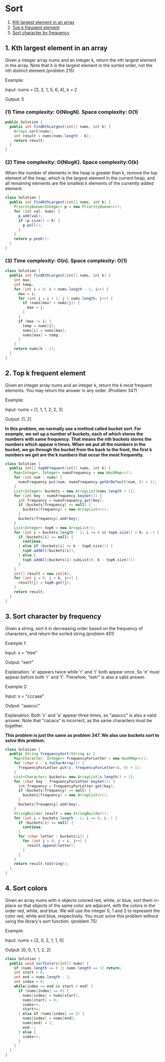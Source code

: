 # Sort

1. [Kth largest element in an array](https://github.com/YingkaiHao/LeetCode/blob/main/Algorithm/sort.md#1-kth-largest-element-in-an-array)
2. [Top k freuqent element](https://github.com/YingkaiHao/LeetCode/blob/main/Algorithm/sort.md#2-top-k-frequent-element)
3. [Sort character by frequency](https://github.com/YingkaiHao/LeetCode/blob/main/Algorithm/sort.md#3-sort-character-by-frequency)

## 1. Kth largest element in an array

Given a integer array nums and an integer k, return the nth largest element in the array. Note that it is the largest element in the sorted order, not the nth distinct element.(problem 215)

Example:

Input: nums = [3, 2, 1, 5, 6, 4], k = 2

Output: 5

### (1) Time complexity: O(NlogN). Space complexity: O(1)

```java
public Solution {
  public int findKthLargest(int[] nums, int k) {
    Arrays.sort(nums);
    int result = nums[nums.length - k];
    return result;
  }
}
```

### (2) Time complexity: O(NlogK). Space complexity:O(k)

When the number of elements in the heap is greater than k, remove the top element of the heap, which is the largest element in the current heap, and all remaining elements are the smallest k elements of the currently added element.

```java
class Solution {
  public int findKthLargest(int[] nums, int k) {
    PriorityQueue<Integer> p = new PriorityQueue<>();
    for (int val: nums) {
      p.add(val);
      if (p.size() > k) {
        p.poll();
      }
    }
    return p.peek();
  }
}
```

### (3) Time complexity: O(n). Space complexity: O(1)

```java
class Solution {
  public int findKthLargest(int[] nums, int k) {
    int max;
    int temp;
    for (int i = 0; i < nums.length - 1; i++) {
      max = i;
      for (int j = i + 1; j < nums.length; j++) {
        if (nums[max] < nums[j]) {
          max = j;
        }
      }
      if (max != i) {
        temp = nums[i];
        nums[i] = nums[max];
        nums[max] = temp;
      }
    }
    return nums[k - 1];
  }
}
```

## 2. Top k frequent element

Given an integer array nums and an integer k, return the k most frequent elements. You may return the answer in any order. (Problem 347)

Example:

Input: nums = [1, 1, 1, 2, 2, 3]

Output: [1, 2]

**In this problem, we normally use a method called bucket sort. For example, we set up a number of buckets, each of which stores the numbers with same frequency. That means the nth buckets stores the numbers which appear n times. When we put all the numbers in the bucket, we go through the bucket from the back to the front, the first k numbers we get are the k numbers that occur the most frequently.**

```java
class Solution {
  public int[] topKFrequent(int[] nums, int k) {
    Map<Integer, Integer> numsFrequency = new HashMap<>();
    for (int num : nums) {
      numsFrequency.put(num, numsFrequency.getOrDefault(num, 0) + 1);
    }
    List<Integer> buckets = new ArrayList[nums.length + 1];
    for (int key : numsFrequency.keySet()) {
      int frequency = numsFrequency.get[key];
      if (buckets[frequency] == null) {
        buckets[frequency] = new ArrayList<>();
      }
      buckets[frequency].add(key);
    }
    List<Integer> topK = new ArrayList();
    for (int i = buckets.length - 1; i >= 0 && topk.size() < k; i--) {
      if (buckets[i] == null) {
        continue;
      } else if (buckets[i] <= k - topK.size()) {
        topK.addAll(buckets[i]);
      } else {
        topK.addAll(buckets[i].subList(0, k - topK.size()))
      }
    }
    int[] result = new int[k];
    for (int j = 0; j < k, j++) {
      result[j] = topK.get(j);
    }
    return result;
  }
}
```

## 3. Sort character by frequency

Given a string, sort it in decreasing order based on the frequency of characters, and return the sorted string.(problem 451)

Example 1:

Input: s = "tree"

Output: "eert"

Explanation: 'e' appears twice while 'r' and 't' both appear once. So 'e' must appear before both 'r' and 't'. Therefore, "eetr" is also a valid answer.

Example 2:

Input: s = "cccaaa"

Output: "aaaccc"

Explanation: Both 'c' and 'a' appear three times, so "aaaccc" is also a valid answer. Note that "cacaca" is incorrect, as the same characters must be together.

**This problem is just the same as problem 347. We also use buckets sort to solve this problem.**

```java
class Solution {
  public String frequencySort(String s) {
    Map<Character, Integer> frequencyForLetter = new HashMap<>();
    for (char c : s.toCharArray()) {
      frequencyForLetter.put(c, frequencyForLetter(c, 0) + 1);
    }
    List<Character> buckets= new ArrayList[s.length() + 1];
    for (char key : frequencyForLetter.keySet()) {
      int frequency = frequencyForLetter.get(key);
      if (buckets[frequency] == null) {
        buckets[frequency] = new ArrayList<>();
      }
      buckets[freuqency].add(key);
    }
    StringBuilder result = new StringBuilder();
    for (int i = buckets.length - 1; i >= 0; i--) {
      if (buckets[i] == null) {
        continue;
      }
      for (char letter : buckets[i]) {
        for (int j = 0; j < i; j++) {
          result.append(letter);
        }
      }
    }
    return result.toString();
  }
}
```

## 4. Sort colors

Given an array nums with n objects colored red, white, or blue, sort them in-place so that objects of the same color are adjacent, with the colors in the order red, white, and blue. We will use the integer 0, 1 and 2 to represent the color red, white and blue, respectively. You must solve this problem without using the library's sort function. (problem 75)

Example:

Input: nums = [2, 0, 2, 1, 1, 0]

Output: [0, 0, 1, 1, 2, 2]

```java
class Solution {
  public void sortColors(int[] nums) {
    if (nums.length == 0 || nums.length == 1) return;
    int start = 0;
    int end = nums.length - 1;
    int index = 0;
    while(index <= end && start < end) {
      if (nums[index] == 0) {
        nums[index] = nums[start];
        nums[start] = 0;
        index++;
        start+=;
      } else if (nums[index] == 2) {
        nums[index] = nums[end];
        nums[end] = 2;
        end--;
      } else {
        index++;
      }
    }
  }
}
```

